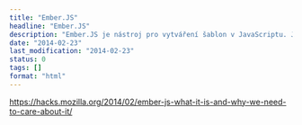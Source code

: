```yaml
---
title: "Ember.JS"
headline: "Ember.JS"
description: "Ember.JS je nástroj pro vytváření šablon v JavaScriptu. Jak se používá?"
date: "2014-02-23"
last_modification: "2014-02-23"
status: 0
tags: []
format: "html"
---
```


https://hacks.mozilla.org/2014/02/ember-js-what-it-is-and-why-we-need-to-care-about-it/
